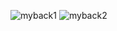 
![myback1](https://user-images.githubusercontent.com/44739319/71762512-c0d75900-2f02-11ea-9b56-3a2cf375a19c.jpeg)
![myback2](https://user-images.githubusercontent.com/44739319/71762511-c0d75900-2f02-11ea-9e6e-f783c8085a04.jpeg)

